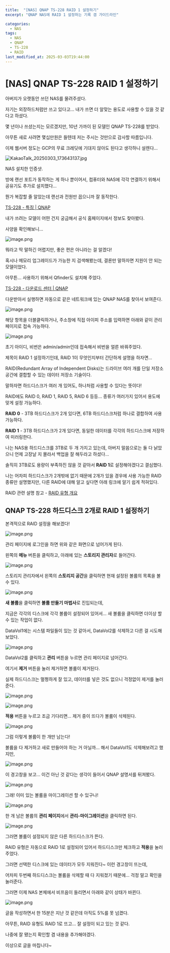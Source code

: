 ```yaml
---
title:  "[NAS] QNAP TS-228 RAID 1 설정하기"
excerpt: "QNAP NAS에 RAID 1 설정하는 기록 겸 가이드라인"

categories:
  - NAS
tags:
  - NAS
  - QNAP
  - TS-228
  - RAID
last_modified_at: 2025-03-03T19:44:00
--- 
```

# [NAS] QNAP TS-228 RAID 1 설정하기

아버지가 오랫동안 쓰던 NAS를 물려주셨다.

자기는 외장하드처럼만 쓰고 있다고… 내가 쓰면 더 알맞는 용도로 사용할 수 있을 것 같다고 하셨다.

몇 년이나 쓰셨는지는 모르겠지만, 10년 가까이 된 모델인 QNAP TS-228를 받았다.

아무튼 새로 사려면 몇십만원은 들텐데 저는 주시는 것만으로 감사할 따름입니다.

이제 웹서버 정도는 GCP의 무료 크레딧에 기대지 않아도 된다고 생각하니 설렌다…

![KakaoTalk_20250303_173643137.jpg](https://salmon99.github.io/assets/images/20250303/KakaoTalk_20250303_173643137.jpg)

NAS 설치한 인증샷.

방에 랜선 포트가 동작하는 게 하나 뿐이어서, 컴퓨터와 NAS에 각각 연결하기 위해서 공유기도 추가로 설치했다…

뭔가 복잡할 줄 알았는데 랜선과 전원만 꼽으니까 잘 동작한다.

[TS-228 - 특징 | QNAP](https://www.qnap.com/ko-kr/product/ts-228)

내가 쓰려는 모델이 어떤 건지 궁금해서 공식 홈페이지에서 정보도 찾아봤다.

사양을 확인해보니…

![image.png](https://salmon99.github.io/assets/images/20250303/image.png)

뭐라고 딱 말하긴 어렵지만, 좋은 편은 아니라는 걸 알겠다!

혹시나 메모리 업그레이드가 가능한 지 검색해봤는데, 결론만 말하자면 지원이 안 되는 모델이었다.

아무튼… 사용하기 위해서 Qfinder도 설치해 주었다.

[TS-228 - 다운로드 센터 | QNAP](https://www.qnap.com/ko-kr/download?model=ts-228&category=utility)

다운받아서 실행하면 자동으로 같은 네트워크에 있는 QNAP NAS를 찾아서 보여준다.

![image.png](https://salmon99.github.io/assets/images/20250303/image%201.png)

해당 항목을 더블클릭하거나, 주소창에 직접 아이피 주소를 입력하면 아래와 같이 관리 페이지로 접속 가능하다.

![image.png](https://salmon99.github.io/assets/images/20250303/image%202.png)

초기 아이디, 비번은 admin/admin인데 접속해서 비번을 얼른 바꿔주었다.

제목이 RAID 1 설정하기인데, RAID 1이 무엇인지부터 간단하게 설명을 하자면…

RAID(Redundant Array of Independent Disks)는 드라이브 여러 개를 단일 저장소 공간에 결합할 수 있는 데이터 저장소 기술이다.

말하자면 하드디스크가 여러 개 있어도, 하나처럼 사용할 수 있다는 뜻이다!

RAID에도 RAID 0, RAID 1, RAID 5, RAID 6 등등… 종류가 여러가지 있어서 용도에 맞게 설정 가능하다.

**RAID 0** - 3TB 하드디스크가 2개 있다면, 6TB 하드디스크처럼 하나로 결합하여 사용 가능하다.

**RAID 1** - 3TB 하드디스크가 2개 있다면, 동일한 데이터를 각각의 하드디스크에 저장하여 미러링한다.

나는 NAS용 하드디스크를 3TB로 두 개 가지고 있는데, 아버지 말씀으로는 둘 다 낡았으니 언제 고장날 지 몰라서 백업을 잘 해두라고 하셨다…

솔직히 3TB로도 용량이 부족하진 않을 것 같아서 **RAID 1**로 설정해야겠다고 결심했다.

나는 어차피 하드디스크가 2개밖에 없기 때문에 2개가 있을 경우에 사용 가능한 RAID 종류만 설명했지만, 다른 RAID에 대해 알고 싶다면 아래 링크에 알기 쉽게 적혀있다.

RAID 관련 설명 참고 - [RAID 유형 개요](https://kb.synology.com/ko-kr/DSM/help/DSM/StorageManager/storage_pool_what_is_raid?version=7)

## QNAP TS-228 하드디스크 2개로 RAID 1 설정하기

본격적으로 RAID 설정을 해보겠다!

![image.png](https://salmon99.github.io/assets/images/20250303/image%203.png)

관리 페이지에 로그인을 하면 위와 같은 화면으로 넘어가게 된다.

왼쪽의 **메뉴** 버튼을 클릭하고, 아래에 있는 **스토리지 관리자**로 들어간다.

![image.png](https://salmon99.github.io/assets/images/20250303/image%204.png)

스토리지 관리자에서 왼쪽의 **스토리지 공간**을 클릭하면 현재 설정된 볼륨의 목록을 볼 수 있다.

![image.png](https://salmon99.github.io/assets/images/20250303/image%205.png)

**새 볼륨**을 클릭하면 **볼륨 만들기 마법사**로 진입되는데,

지금은 각각의 디스크에 각각 볼륨이 설정되어 있어서… 새 볼륨을 클릭하면 더이상 할 수 있는 작업이 없다.

DataVol1에는 시스템 파일들이 있는 것 같아서, DataVol2를 삭제하고 다른 걸 시도해보았다.

![image.png](https://salmon99.github.io/assets/images/20250303/image%206.png)

DataVol2를 클릭하고 **관리** 버튼을 누르면 관리 페이지로 넘어간다.

여기서 **제거** 버튼을 눌러 제거하면 볼륨이 제거된다.

실제 하드디스크는 멀쩡하게 잘 있고, 데이터를 넣은 것도 없으니 걱정없이 제거를 눌러준다.

![image.png](https://salmon99.github.io/assets/images/20250303/image%207.png)

![image.png](https://salmon99.github.io/assets/images/20250303/image%208.png)

**적용** 버튼을 누르고 조금 기다리면… 제거 중이 뜨다가 볼륨이 삭제된다.

![image.png](https://salmon99.github.io/assets/images/20250303/image%209.png)

그럼 이렇게 볼륨이 한 개만 남는다!

볼륨을 다 제거하고 새로 만들어야 하는 거 아닐까… 해서 DataVol1도 삭제해보려고 했지만,

![image.png](https://salmon99.github.io/assets/images/20250303/image%2010.png)

이 경고창을 보고… 이건 아닌 것 같다는 생각이 들어서 QNAP 설명서를 뒤져봤다.

![image.png](https://salmon99.github.io/assets/images/20250303/image%2011.png)

그래! 이미 있는 볼륨을 마이그레이션 할 수 있구나!

![image.png](https://salmon99.github.io/assets/images/20250303/image%2012.png)

한 개 남은 볼륨의 **관리 페이지**에서 **관리-마이그레이션**을 클릭하면 된다.

![image.png](https://salmon99.github.io/assets/images/20250303/image%2013.png)

그러면 볼륨이 설정되지 않은 다른 하드디스크가 뜬다.

RAID 유형은 자동으로 RAID 1로 설정되어 있어서 하드디스크만 체크하고 **적용**을 눌러주었다.

그러면 선택한 디스크에 있는 데이터가 모두 지워진다~ 이런 경고창이 뜨는데,

어차피 두번째 하드디스크는 볼륨을 삭제할 때 다 지워졌기 때문에… 걱정 말고 확인을 눌러준다.

그러면 이제 NAS 본체에서 비프음이 들리면서 아래와 같이 상태가 바뀐다.

![image.png](https://salmon99.github.io/assets/images/20250303/image%2014.png)

글을 작성하면서 한 15분은 지난 것 같은데 아직도 5%를 못 넘겼다.

아무튼, RAID 유형도 RAID 1로 뜨고… 잘 설정이 되고 있는 것 같다.

나중에 잘 됐는지 확인할 겸 내용을 추가해야겠다.

이상으로 글을 마칩니다~